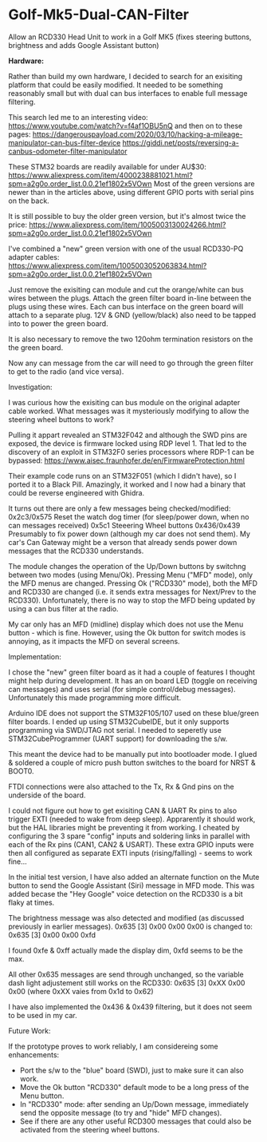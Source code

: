# Golf-Mk5-Dual-CAN-Filter
Allow an RCD330 Head Unit to work in a Golf MK5 (fixes steering buttons, brightness and adds Google Assistant button)

**Hardware:**

Rather than build my own hardware, I decided to search for an exisiting platform that could be easily modified.
It needed to be something reasonably small but with dual can bus interfaces to enable full message filtering.

This search led me to an interesting video: https://www.youtube.com/watch?v=f4af1OBU5nQ
and then on to these pages:
  https://dangerouspayload.com/2020/03/10/hacking-a-mileage-manipulator-can-bus-filter-device
  https://giddi.net/posts/reversing-a-canbus-odometer-filter-manipulator

These STM32 boards are readily available for under AU$30:
  https://www.aliexpress.com/item/4000238881021.html?spm=a2g0o.order_list.0.0.21ef1802x5VOwn
Most of the green versions are newer than in the articles above, using different GPIO ports with serial pins on the back.

It is still possible to buy the older green version, but it's almost twice the price:
  https://www.aliexpress.com/item/1005003130024266.html?spm=a2g0o.order_list.0.0.21ef1802x5VOwn

I've combined a "new" green version with one of the usual RCD330-PQ adapter cables:
  https://www.aliexpress.com/item/1005003052063834.html?spm=a2g0o.order_list.0.0.21ef1802x5VOwn

Just remove the exisiting can module and cut the orange/white can bus wires between the plugs.
Attach the green filter board in-line between the plugs using these wires.
Each can bus interface on the green board will attach to a separate plug.
12V & GND (yellow/black) also need to be tapped into to power the green board.

It is also necessary to remove the two 120ohm termination resistors on the the green board.

Now any can message from the car will need to go through the green filter to get to the radio (and vice versa).


Investigation:

I was curious how the exisiting can bus module on the original adapter cable worked.
What messages was it mysteriously modifying to allow the steering wheel buttons to work?

Pulling it appart revealed an STM32F042 and although the SWD pins are exposed, the device is firmware locked using RDP level 1.
That led to the discovery of an exploit in STM32F0 series processors where RDP-1 can be bypassed:
https://www.aisec.fraunhofer.de/en/FirmwareProtection.html

Their example code runs on an STM32F051 (which I didn't have), so I ported it to a Black Pill.
Amazingly, it worked and I now had a binary that could be reverse engineered with Ghidra.

It turns out there are only a few messages being checked/modified:
0x2c3/0x575	Reset the watch dog timer (for sleep/power down, when no can messages received)
0x5c1		Steeering Wheel buttons
0x436/0x439	Presumably to fix power down (although my car does not send them).
		My car's Can Gateway might be a verson that already sends power down messages that the RCD330 understands.

The module changes the operation of the Up/Down buttons by switchng between two modes (using Menu/Ok).
Pressing Menu ("MFD" mode), only the MFD menus are changed.
Pressing Ok ("RCD330" mode), both the MFD and RCD330 are changed (i.e. it sends extra messages for Next/Prev to the RCD330).
Unfortunately, there is no way to stop the MFD being updated by using a can bus filter at the radio.

My car only has an MFD (midline) display which does not use the Menu button - which is fine.
However, using the Ok button for switch modes is annoying, as it impacts the MFD on several screens.


Implementation:

I chose the "new" green filter board as it had a couple of features I thought might help during development.
It has an on board LED (toggle on receiving can messages) and uses serial (for simple control/debug messages).
Unfortunately this made programming more difficult.

Arduino IDE does not support the STM32F105/107 used on these blue/green filter boards.
I ended up using STM32CubeIDE, but it only supports programming via SWD/JTAG not serial.
I needed to seperetly use STM32CubeProgrammer (UART support) for downloading the s/w.

This meant the device had to be manually put into bootloader mode.
I glued & soldered a couple of micro push button switches to the board for NRST & BOOT0.

FTDI connections were also attached to the Tx, Rx & Gnd pins on the underside of the board.

I could not figure out how to get exisiting CAN & UART Rx pins to also trigger EXTI (needed to wake from deep sleep).
Apprarently it should work, but the HAL libraries might be preventing it from working.
I cheated by configuring the 3 spare "config" inputs and soldering links in parallel with each of the Rx pins (CAN1, CAN2 & USART).
These extra GPIO inputs were then all configured as separate EXTI inputs (rising/falling) - seems to work fine...

In the initial test version, I have also added an alternate function on the Mute button to send the Google Assistant (Siri) message in MFD mode.
This was added becase the "Hey Google" voice detection on the RCD330 is a bit flaky at times.

The brightness message was also detected and modified (as discussed previously in earlier messages).
0x635 [3] 0x00 0x00 0x00 is changed to:
0x635 [3] 0x00 0x00 0xfd

I found 0xfe & 0xff actually made the display dim, 0xfd seems to be the max.

All other 0x635 messages are send through unchanged, so the variable dash light adjustement still works on the RCD330:
0x635 [3] 0xXX 0x00 0x00 (where 0xXX vaies from 0x1d to 0x62)

I have also implemented the 0x436 & 0x439 filtering, but it does not seem to be used in my car.


Future Work:

If the prototype proves to work reliably, I am considereing some enhancements:

- Port the s/w to the "blue" board (SWD), just to make sure it can also work.
- Move the Ok button "RCD330" default mode to be a long press of the Menu button.
- In "RCD330" mode: after sending an Up/Down message, immediately send the opposite message (to try and "hide" MFD changes).
- See if there are any other useful RCD300 messages that could also be activated from the steering wheel buttons.

